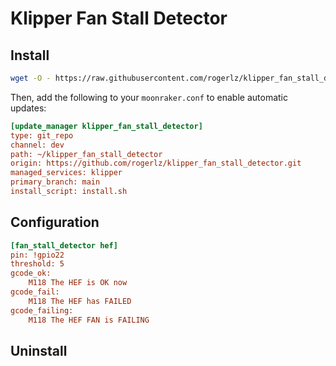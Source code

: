 # Klipper Fan Stall Detector

## Install

```bash
wget -O - https://raw.githubusercontent.com/rogerlz/klipper_fan_stall_detector/main/install.sh | bash
```

Then, add the following to your `moonraker.conf` to enable automatic updates:

```ini
[update_manager klipper_fan_stall_detector]
type: git_repo
channel: dev
path: ~/klipper_fan_stall_detector
origin: https://github.com/rogerlz/klipper_fan_stall_detector.git
managed_services: klipper
primary_branch: main
install_script: install.sh
```

## Configuration

```ini
[fan_stall_detector hef]
pin: !gpio22
threshold: 5
gcode_ok:
    M118 The HEF is OK now
gcode_fail:
    M118 The HEF has FAILED
gcode_failing:
    M118 The HEF FAN is FAILING
```

## Uninstall

